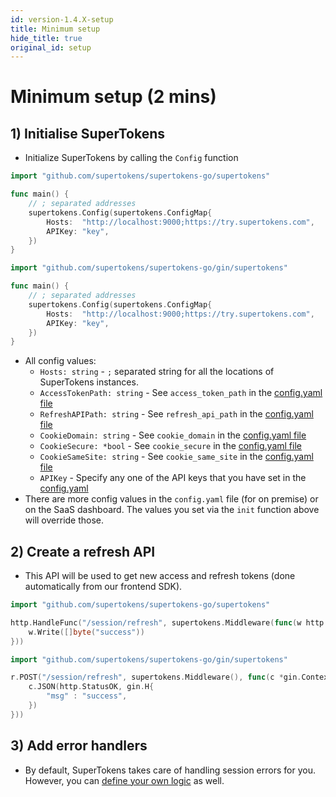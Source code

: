 ```yaml
---
id: version-1.4.X-setup
title: Minimum setup
hide_title: true
original_id: setup
---
```


# Minimum setup (2 mins)

## 1) Initialise SuperTokens
- Initialize SuperTokens by calling the `Config` function
<!--DOCUSAURUS_CODE_TABS-->
<!--Mux or net/http-->
```go
import "github.com/supertokens/supertokens-go/supertokens"

func main() {
    // ; separated addresses
    supertokens.Config(supertokens.ConfigMap{
        Hosts:  "http://localhost:9000;https://try.supertokens.com",
        APIKey: "key",
    })
}
```
<!--Gin-->
```go
import "github.com/supertokens/supertokens-go/gin/supertokens"

func main() {
    // ; separated addresses
    supertokens.Config(supertokens.ConfigMap{
        Hosts:  "http://localhost:9000;https://try.supertokens.com",
        APIKey: "key",
    })
}
```
<!--END_DOCUSAURUS_CODE_TABS-->

- All config values:
    - ```Hosts: string``` - `;` separated string for all the locations of SuperTokens instances.
    - ```AccessTokenPath: string``` - See `access_token_path` in the [config.yaml file](/docs/community/2.5.X/configuration/core#optional-config-values)
    - ```RefreshAPIPath: string``` - See `refresh_api_path` in the [config.yaml file](/docs/community/2.5.X/configuration/core#optional-config-values)
    - ```CookieDomain: string``` - See `cookie_domain` in the [config.yaml file](/docs/community/2.5.X/configuration/core#optional-config-values)
    - ```CookieSecure: *bool``` - See `cookie_secure` in the [config.yaml file](/docs/community/2.5.X/configuration/core#optional-config-values)
    - ```CookieSameSite: string``` - See `cookie_same_site` in the [config.yaml file](/docs/community/2.5.X/configuration/core#optional-config-values)
    - ```APIKey``` - Specify any one of the API keys that you have set in the [config.yaml](/docs/community/2.5.X/configuration/core#optional-config-values)
- There are more config values in the `config.yaml` file (for on premise) or on the SaaS dashboard. The values you set via the `init` function above will override those.

## 2) Create a refresh API
- This API will be used to get new access and refresh tokens (done automatically from our frontend SDK).
<!--DOCUSAURUS_CODE_TABS-->
<!--Mux or net/http-->
```go
import "github.com/supertokens/supertokens-go/supertokens"

http.HandleFunc("/session/refresh", supertokens.Middleware(func(w http.ResponseWriter, r *http.Request) {
    w.Write([]byte("success"))
}))
```
<!--Gin-->
```go
import "github.com/supertokens/supertokens-go/gin/supertokens"

r.POST("/session/refresh", supertokens.Middleware(), func(c *gin.Context) {
    c.JSON(http.StatusOK, gin.H{ 
        "msg" : "success", 
    })
}))
```
<!--END_DOCUSAURUS_CODE_TABS-->

## 3) Add error handlers
- By default, SuperTokens takes care of handling session errors for you. However, you can [define your own logic](./custom_error_handling) as well.
